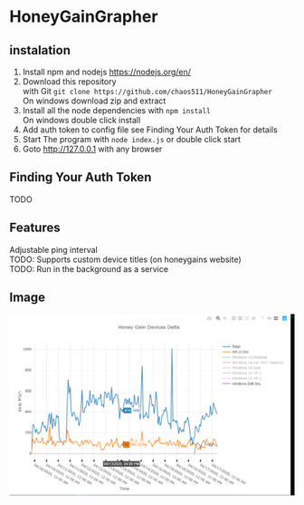 # HoneyGainGrapher
## instalation
  1) Install npm and nodejs https://nodejs.org/en/
  2) Download this repository <br> with Git `git clone https://github.com/chaos511/HoneyGainGrapher`<br>On windows download zip and extract
  3) Install all the node dependencies with `npm install` <br> On windows double click install
  4) Add auth token to config file see Finding Your Auth Token for details
  5) Start The program with `node index.js` or double click start
  6) Goto http://127.0.0.1 with any browser
## Finding Your Auth Token
  TODO
## Features
  Adjustable ping interval<br>
  TODO: Supports custom device titles (on honeygains website)<br>
  TODO: Run in the background as a service<br>
## Image
![Alt text](/Capture.PNG?raw=true )

  
  
  
